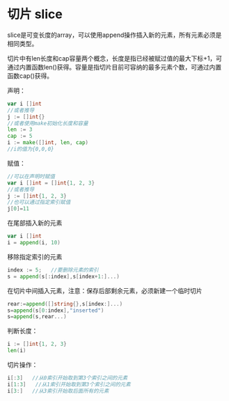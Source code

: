 # 切片 slice
slice是可变长度的array，可以使用append操作插入新的元素，所有元素必须是相同类型。

切片中有len长度和cap容量两个概念，长度是指已经被赋过值的最大下标+1，可通过内置函数len()获得。容量是指切片目前可容纳的最多元素个数，可通过内置函数cap()获得。

声明：
```Go
var i []int
//或者推导
j := []int{}
//或者使用make初始化长度和容量
len := 3
cap := 5
i := make([]int, len, cap)
//i的值为{0,0,0}
```

赋值：
```Go
//可以在声明时赋值
var i []int = []int{1, 2, 3}
//或者推导
j := []int{1, 2, 3}
//也可以通过指定索引赋值
j[0]=11
```

在尾部插入新的元素
```Go
var i []int
i = append(i, 10)
```

移除指定索引的元素
```Go
index := 5;   //要删除元素的索引
s = append(s[:index],s[index+1:]...)
```

在切片中间插入元素，注意：保存后部剩余元素，必须新建一个临时切片
```Go
rear:=append([]string{},s[index:]...) 
s=append(s[0:index],"inserted")
s=append(s,rear...)
```

判断长度：
```Go
i := []int{1, 2, 3}
len(i)
```

切片操作：
```Go
i[:3]   //从0索引开始取到第3个索引之间的元素
i[1:3]   //从1索引开始取到第3个索引之间的元素
i[3:]   //从3索引开始取后面所有的元素
```